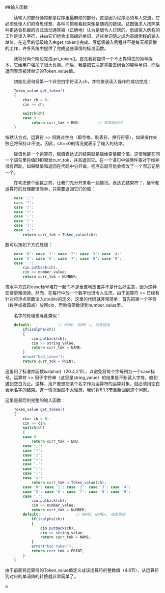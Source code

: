 ##输入函数

&emsp;&emsp;读输入的部分通常都是程序里最麻烦的部分，这是因为程序必须与人交流，它必须处理人们的奇思怪想、各种习惯和看起来像是随机的错误。试图强求人按照某种更适合机器的方式活动通常被（正确地）认为是很令人讨厌的。低级输入例程的工作是读入字符，并由它们组合出高级的单词，这些单词随之成为高级例程的输入单位。在这里的低级输入由get_token()完成。写低级输入例程并不是每天都要做的工作，许多系统中提供了完成这些事情的标准函数。

&emsp;&emsp;我将分两个阶段完成get_token()。首先我将提供一个不太靠得住的简单版本，它给用户强加了很大负担。而后，我要把它决定需要去组合的哪种单词，而后返回表示被读单词的Token_value值。

&emsp;&emsp;初始化语句将第一个非空白字符读入ch，并检查该读入操作的成功完成：

```javascript
    Token_value get_token()
    {
        char ch = 0;
        cin >> ch;
        
        switch(ch)
        case 0:
            return curr_tok = END;        // 赋值和返回
    }
```

按默认方式，运算符 >> 将跳过空白（即空格、制表符、换行符等），如果操作失败还将保持ch不变。因此，ch==0的情况就表示了输入的结束。

&emsp;&emsp;赋值也是一个运算符，赋值表达式的结果就是赋给变量那个值。这使我能在同一个语句里将值END赋给curr_tok，并且返回它。在一个语句中做两件事对于维护很有帮助。如果赋值和返回在代码中分开做，程序员就可能会修改了一个而忘记另一个。

&emsp;&emsp;在考虑整个函数之前，让我们先分开来看一些情况。表达式结束符';'，括号和运算符的处理都很简单，只需要返回它们的值：

```javascript
    case ';':
    caes '*':
    case '/':
    case '+':
    case '-':
    case '(':
    case ')':
    case '=':
        return curr_tok = Token_value(ch);
```

数可以按如下方式处理：

```javascript
    case '0': case '1': case '2': case '3': case '4:'
    case '5': case '6': case '7': case '8': case '9':
    case '.':
        cin.putback(ch);
        cin >> number_value;
        return curr_tok = NUMBER;
```

按水平方式将case标号堆在一起而不是垂直地放置并不是什么好主意，因为这种安排更难阅读。然而，在每行中放一个数字也很令人生厌。由于运算符 >> 已经有针对将浮点常数读入double的定义，这里的代码就非常简单：首先把第一个字符（数字或者圆点）放回cin，而后将常数读到number_value里。

&emsp;&emsp;名字的处理也与此类似：

```javascript
    default:            // NAME, NAME =, 或者错误
        if(isalpha(ch))
        {
            cin.putback(ch);
            cin >> string_value;
            return curr_tok = NAME;
        }
        error("bad_token");
        return curr_tok = PRINT;
```

这里用了标准库函数isalpha()（20.4.2节），以避免将每个字母列为一个case标号。运算符 >> 用于字符串（这里是string_value）的结果是不断读入字符，直到遇到空白为止。这样，用户要想把某个名字作为运算符的运算对象，就必须用空白表示名字的结束。这一情况当然不太理想，我们将6.1.3节重新回到这个问题。

这里是最后的完整的输入函数：

```javascript
    Token_value get_token()
    {
        char ch = 0;
        cin >> cin;
        switch(ch)
        {
        case 0:
            return curr_tok = END;
        case ';':
        case '*':
        case '/':
        case '+':
        case '-':
        case '(':
        case ')':
        case '=':
            return curr_tok = Token_value(ch);
        case '0': case '1': case '2': case '3': case '4':
        case '5': case '6': case '7': case '8': case '9':
        case '.':
            cin.putback(ch);
            cin >> number_value;
            return curr_tok = NUMBER;
        default:                // NAME, NAME=, 或者错误
            if(isalpha(ch))
            {
                cin.putback(ch);
                cin >> string_value;
                return curr_tok = NAME;
            }
            error("bad token");
            return curr_tok = PRINT;
        }
    }
```

由于前面将运算符的Token_value值定义成该运算符的整数值（4.8节），从运算符到对应的单词值的转换就非常简单了。


🔚




